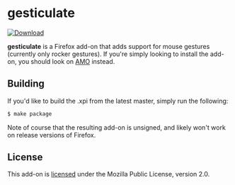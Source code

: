 # gesticulate

[![Download][download-image]][download-link]

**gesticulate** is a Firefox add-on that adds support for mouse gestures
(currently only rocker gestures). If you're simply looking to install the
add-on, you should look on [AMO][download-link] instead.

## Building

If you'd like to build the .xpi from the latest master, simply run the
following:

```sh
$ make package
```

Note of course that the resulting add-on is unsigned, and likely won't work on
release versions of Firefox.

## License

This add-on is [licensed][license-link] under the Mozilla Public License,
version 2.0.

[download-image]: https://img.shields.io/badge/amo-0.2-orange.svg
[download-link]: https://addons.mozilla.org/en-US/firefox/addon/gesticulate/
[license-link]: https://github.com/jimporter/gesticulate/blob/master/LICENSE
